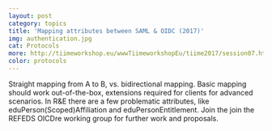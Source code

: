 ```yaml
---
layout: post
category: topics
title: 'Mapping attributes between SAML & OIDC (2017)'
img: authentication.jpg
cat: Protocols
more: http://tiimeworkshop.eu/wwwTiimeworkshopEu/tiime2017/session07.html
color: protocols
---
```


Straight mapping from A to B, vs. bidirectional mapping. Basic mapping should work out-of-the-box, extensions required for clients for advanced scenarios. In R&E there are a few problematic attributes, like eduPerson(Scoped)Affiliation and eduPersonEntitlement. Join the join the REFEDS OICDre working group for further work and proposals.